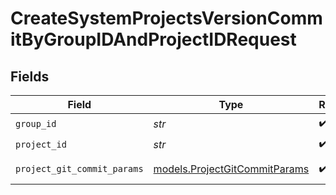 # CreateSystemProjectsVersionCommitByGroupIDAndProjectIDRequest


## Fields

| Field                                                                | Type                                                                 | Required                                                             | Description                                                          |
| -------------------------------------------------------------------- | -------------------------------------------------------------------- | -------------------------------------------------------------------- | -------------------------------------------------------------------- |
| `group_id`                                                           | *str*                                                                | :heavy_check_mark:                                                   | Group Id                                                             |
| `project_id`                                                         | *str*                                                                | :heavy_check_mark:                                                   | Project Id                                                           |
| `project_git_commit_params`                                          | [models.ProjectGitCommitParams](../models/projectgitcommitparams.md) | :heavy_check_mark:                                                   | ProjectGitCommitParams object                                        |